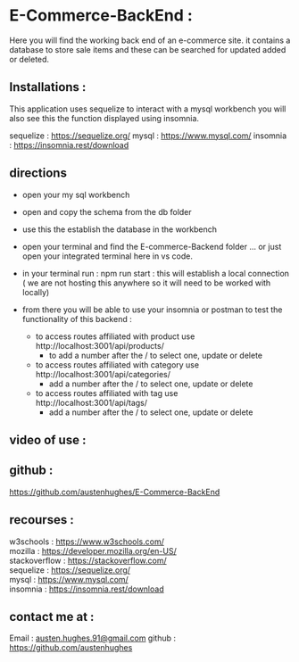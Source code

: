 # E-Commerce-BackEnd :

Here you will find the working back end of an e-commerce site. it contains a database to store sale items and these can be searched for updated added or deleted. 

## Installations :

This application uses sequelize to interact with a mysql workbench you will also see this the function displayed using insomnia. 

sequelize : https://sequelize.org/
mysql : https://www.mysql.com/ 
insomnia : https://insomnia.rest/download

## directions 

- open your my sql workbench
- open and copy the schema from the db folder 
- use this the establish the database in the workbench

- open your terminal and find the E-commerce-Backend folder ... or just open your integrated terminal here in vs code. 
- in your terminal run : npm run start : this will establish a local connection ( we are not hosting this anywhere so it will need to be worked with locally)

- from there you will be able to use your insomnia or postman to test the functionality of this backend :
    - to access routes affiliated with product use http://localhost:3001/api/products/   
        - to add a number after the / to select one, update or delete 
    - to access routes affiliated with category use http://localhost:3001/api/categories/
        - add a number after the / to select one, update or delete 
    - to access routes affiliated with tag use http://localhost:3001/api/tags/
        - add a number after the / to select one,  update or delete 

## video of use :

## github :

https://github.com/austenhughes/E-Commerce-BackEnd

## recourses :

w3schools : https://www.w3schools.com/ <br />
mozilla : https://developer.mozilla.org/en-US/ <br />
stackoverflow : https://stackoverflow.com/ <br />
sequelize : https://sequelize.org/ <br />
mysql : https://www.mysql.com/ <br />
insomnia : https://insomnia.rest/download <br />

## contact me at :

Email : austen.hughes.91@gmail.com
github : https://github.com/austenhughes